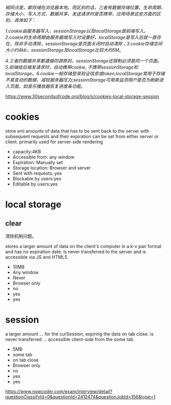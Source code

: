 *相同点是，都存储在浏览器本地。而区别的话，三者有数据存储位置、生命周期、存储大小、写入方式、数据共享、发送请求时是否携带、应用场景这些方面的区别，具体如下*：

*1.cookie由服务器写入，sessionStorage以及localStorage是前端写入。2.cookie的生命周期由服务器端写入时设置好，localStorage是写入后就一直存在，除非手动清除，sessionStorage是页面关闭时自动清除；3.cookie存储空间大小约4kb，sessionStorage及localStorage比较大约5M*。

*4.三者的数据共享都遵循同源原则，sessionStorage还限制必须是同一个页面。5.前端给后端发请求时，自动携带cookie, 不携带sessionStorage和localStorage。6.cookie一般存储登录验证信息或token;localStorage常用于存储不易变动的数据，减轻服务器压力;sessionStorage可用来监测用户是否为刷新进入页面，如音乐播放器恢复进度条功能*。


https://www.30secondsofcode.org/blog/s/cookies-local-storage-session

# cookies

store sml amounts of data that has to be sent back to the server with subsequent requests and their expiration can be set
from either server or client. primarily used for server-side rendering

- capacity:4KB
- Accessible from: any window
- Expiration: Manually set
- Storage location: Browser and server
- Sent with requests: yes
- Blockable by users:yes
- Editable by users:yes

# local storage
## clear
清除机制问题。

stores a larger amount of data on the client's computer in a k-v pair format and has no expiration date. is never
transferred to the server and is accessible via JS and HTML5.

- 10MB
- Any window
- Never
- Browser only
- no
- yes
- yes

# session

a larger amount ... for the curSession, expiring the data on tab close. is never transferred ... accessible client-side
from the some tab.

- 5MB
- some tab
- on tab close
- Browser only
- no
- yes
- yes


https://www.nowcoder.com/exam/interview/detail?questionClassifyId=0&questionId=2412474&questionJobId=156&type=1

